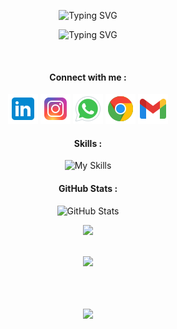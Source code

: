 <!-- 1. typing -->
<div align="center">

<p>  
    
![Typing SVG](https://readme-typing-svg.herokuapp.com?font=Consolas&pause=1000&color=4A90E2&center=true&width=400&lines=Hi,+I'm+Suraj+Khot;I'm+Interested+In+Tech;)

</p>

![Typing SVG](https://readme-typing-svg.herokuapp.com?font=Consolas&pause=1000&color=4A90E2&center=true&width=400&lines=FullStack+Developer;MERN+%7c+Java+%7c+Spring-Boot+%7c+My-Sql;)

</p>

<br>


<!-- 2. social  -->

<h4>Connect with me :</h4>

[![LinkedIn](https://github.com/suraj-khot-19/img/blob/main/icons8-linkedin-48.png)](https://www.linkedin.com/in/khot-suraj)
[![Instagram](https://github.com/suraj-khot-19/img/blob/main/icons8-instagram-logo-48.png)](https://www.instagram.com/the.khot/) 
[![WhatsApp](https://github.com/suraj-khot-19/img/blob/main/icons8-whatsapp-48.png)](https://wa.me/+919359658536) 
[![Website](https://github.com/suraj-khot-19/img/blob/main/icons8-chrome-48.png)](https://suraj-khot-19.github.io/suraj/) 
[![Gmail](https://github.com/suraj-khot-19/img/blob/main/icons8-gmail-48.png)](mailto:khotsuraj019@gmail.com) 
<br/>

<!-- 3. skills  -->

<h4>Skills :</h4>
<!--
![My Skills](https://skillicons.dev/icons?i=java,spring,python,mysql,html,css,javascript,react,hibernate,mongodb,express,nodejs,bootstrap,tailwind,github,git,postman,bash&perline=4)
-->

![My Skills](https://skillicons.dev/icons?i=nodejs,javascript,react,mongodb,express,java,spring,python,mysql,ai&perline=5)
<br/>


<!-- 4. simple stats -->

<h4>GitHub Stats :</h4>
<img src="https://github-readme-stats.vercel.app/api?username=suraj-khot-19&show_icons=true&theme=dark" alt="GitHub Stats" />

<br>
 
<!-- 5. current/max stats -->

![](https://github-readme-streak-stats.herokuapp.com/?user=suraj-khot-19&theme=dark&hide_border=true)

<br>


<!-- 6. Languges used -->
<!--
<img src="https://github-readme-stats.vercel.app/api/top-langs/?username=suraj-khot-19&theme=dark&hide_border=true&include_all_commits=false&count_private=false&layout=compact&exclude_repo=WhatsApp-Clone,flutter_intern,Amazon_Clone,Dart_Code,All_Widgets_Flutter,Food-Delivery-App,Library_App,Notes,Rest_Api_2,Rest_Api_1" />
-->
<img src="https://github-readme-stats.vercel.app/api/top-langs/?username=suraj-khot-19&theme=dark&hide_border=true&include_all_commits=false&count_private=false&layout=compact" />
<br>


<!-- 7. Total visit Count -->
<br><br><br>
![](https://komarev.com/ghpvc/?username=suraj-khot-19&style=for-the-badge)

<br>
</div>
